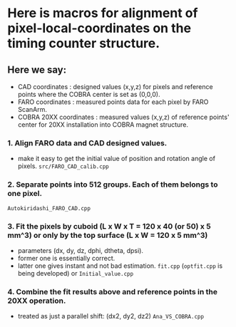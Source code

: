 
# Here is macros for alignment of pixel-local-coordinates on the timing counter structure.

## Here we say:

- CAD coordinates : designed values (x,y,z) for pixels and reference points where the COBRA center is set as (0,0,0).
- FARO coordinates : measured points data for each pixel by FARO ScanArm.
- COBRA 20XX coordinates : measured values (x,y,z) of reference points' center for 20XX installation into COBRA magnet structure.

### 1. Align FARO data and CAD designed values.
- make it easy to get the initial value of position and rotation angle of pixels.
`src/FARO_CAD_calib.cpp`

### 2. Separate points into 512 groups. Each of them belongs to one pixel.
`Autokiridashi_FARO_CAD.cpp`

### 3. Fit the pixels by cuboid (L x W x T = 120 x 40 (or 50) x 5 mm^3) or only by the top surface (L x W = 120 x 5 mm^3)
- parameters (dx, dy, dz, dphi, dtheta, dpsi).
- former one is essentially correct.
- latter one gives instant and not bad estimation.
`fit.cpp` (`optfit.cpp` is being developed) or `Initial_value.cpp`

### 4. Combine the fit results above and reference points in the 20XX operation.
- treated as just a parallel shift: (dx2, dy2, dz2)
`Ana_VS_COBRA.cpp`

